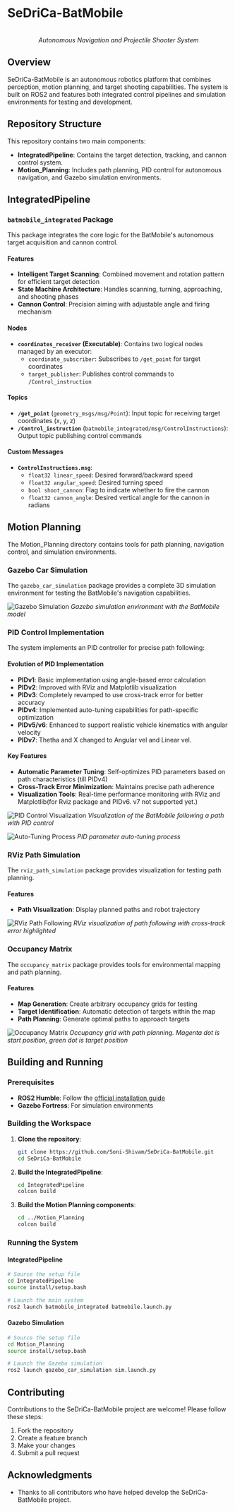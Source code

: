 # SeDriCa-BatMobile

<p align="center">
  <br>
  <em>Autonomous Navigation and Projectile Shooter System</em>
</p>

## Overview

SeDriCa-BatMobile is an autonomous robotics platform that combines perception, motion planning, and target shooting capabilities. The system is built on ROS2 and features both integrated control pipelines and simulation environments for testing and development.

## Repository Structure

This repository contains two main components:

- **IntegratedPipeline**: Contains the target detection, tracking, and cannon control system.
- **Motion_Planning**: Includes path planning, PID control for autonomous navigation, and Gazebo simulation environments.

## IntegratedPipeline

### `batmobile_integrated` Package

This package integrates the core logic for the BatMobile's autonomous target acquisition and cannon control.

#### Features

- **Intelligent Target Scanning**: Combined movement and rotation pattern for efficient target detection
- **State Machine Architecture**: Handles scanning, turning, approaching, and shooting phases
- **Cannon Control**: Precision aiming with adjustable angle and firing mechanism

#### Nodes

- **`coordinates_receiver` (Executable)**: Contains two logical nodes managed by an executor:
  - `coordinate_subscriber`: Subscribes to `/get_point` for target coordinates
  - `target_publisher`: Publishes control commands to `/Control_instruction`

#### Topics

- **`/get_point`** (`geometry_msgs/msg/Point`): Input topic for receiving target coordinates (x, y, z)
- **`/Control_instruction`** (`batmobile_integrated/msg/ControlInstructions`): Output topic publishing control commands

#### Custom Messages

- **`ControlInstructions.msg`**:
  - `float32 linear_speed`: Desired forward/backward speed
  - `float32 angular_speed`: Desired turning speed
  - `bool shoot_cannon`: Flag to indicate whether to fire the cannon
  - `float32 cannon_angle`: Desired vertical angle for the cannon in radians

## Motion Planning

The Motion_Planning directory contains tools for path planning, navigation control, and simulation environments.

### Gazebo Car Simulation

The `gazebo_car_simulation` package provides a complete 3D simulation environment for testing the BatMobile's navigation capabilities.

![Gazebo Simulation](docs/images/gazebo_simulation.png)
*Gazebo simulation environment with the BatMobile model*

### PID Control Implementation

The system implements an PID controller for precise path following:

#### Evolution of PID Implementation

- **PIDv1**: Basic implementation using angle-based error calculation
- **PIDv2**: Improved with RViz and Matplotlib visualization
- **PIDv3**: Completely revamped to use cross-track error for better accuracy
- **PIDv4**: Implemented auto-tuning capabilities for path-specific optimization
- **PIDv5/v6**: Enhanced to support realistic vehicle kinematics with angular velocity
- **PIDv7**: Thetha and X changed to Angular vel and Linear vel.

#### Key Features

- **Automatic Parameter Tuning**: Self-optimizes PID parameters based on path characteristics (till PIDv4)
- **Cross-Track Error Minimization**: Maintains precise path adherence
- **Visualization Tools**: Real-time performance monitoring with RViz and Matplotlib(for Rviz package and PIDv6. v7 not supported yet.)

![PID Control Visualization](docs/images/pid_visualization.png)
*Visualization of the BatMobile following a path with PID control*

![Auto-Tuning Process](docs/images/pid_tuning.png)
*PID parameter auto-tuning process*

### RViz Path Simulation

The `rviz_path_simulation` package provides visualization for testing path planning.

#### Features
- **Path Visualization**: Display planned paths and robot trajectory

![RViz Path Following](docs/images/rviz_path.png)
*RViz visualization of path following with cross-track error highlighted*

### Occupancy Matrix

The `occupancy_matrix` package provides tools for environmental mapping and path planning.

#### Features

- **Map Generation**: Create arbitrary occupancy grids for testing
- **Target Identification**: Automatic detection of targets within the map
- **Path Planning**: Generate optimal paths to approach targets

![Occupancy Matrix](docs/images/occupancy_matrix.png)
*Occupancy grid with path planning. Magenta dot is start position, green dot is target position*

## Building and Running

### Prerequisites

- **ROS2 Humble**: Follow the [official installation guide](https://docs.ros.org/en/humble/Installation.html)
- **Gazebo Fortress**: For simulation environments

### Building the Workspace

1. **Clone the repository**:
   ```bash
   git clone https://github.com/Soni-Shivam/SeDriCa-BatMobile.git
   cd SeDriCa-BatMobile
   ```

2. **Build the IntegratedPipeline**:
   ```bash
   cd IntegratedPipeline
   colcon build
   ```

3. **Build the Motion Planning components**:
   ```bash
   cd ../Motion_Planning
   colcon build
   ```

### Running the System

#### IntegratedPipeline

```bash
# Source the setup file
cd IntegratedPipeline
source install/setup.bash

# Launch the main system
ros2 launch batmobile_integrated batmobile.launch.py
```

#### Gazebo Simulation

```bash
# Source the setup file
cd Motion_Planning
source install/setup.bash

# Launch the Gazebo simulation
ros2 launch gazebo_car_simulation sim.launch.py
```
## Contributing

Contributions to the SeDriCa-BatMobile project are welcome! Please follow these steps:

1. Fork the repository
2. Create a feature branch
3. Make your changes
4. Submit a pull request

## Acknowledgments

- Thanks to all contributors who have helped develop the SeDriCa-BatMobile project.
